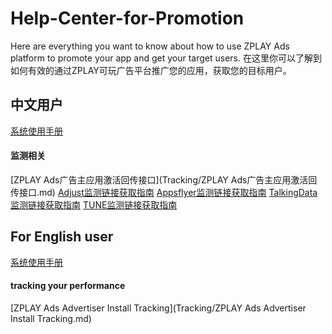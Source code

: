 # Help-Center-for-Promotion
Here are everything you want to know about how to use ZPLAY Ads platform to promote your app and get your target users.
在这里你可以了解到如何有效的通过ZPLAY可玩广告平台推广您的应用，获取您的目标用户。

## 中文用户
[系统使用手册](系统使用手册.md)

#### 监测相关
[ZPLAY Ads广告主应用激活回传接口](Tracking/ZPLAY Ads广告主应用激活回传接口.md)
[Adjust监测链接获取指南](Tracking/Adjust监测链接获取指南.md)
[Appsflyer监测链接获取指南](Tracking/Appsflyer监测链接获取指南.md)
[TalkingData监测链接获取指南](Tracking/TalkingData监测链接获取指南.md)
[TUNE监测链接获取指南](Tracking/TUNE监测链接获取指南.md)




## For English user
[系统使用手册](guides.md)



#### tracking your performance
[ZPLAY Ads Advertiser Install Tracking](Tracking/ZPLAY Ads Advertiser Install Tracking.md)